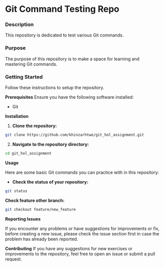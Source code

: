 

# Git Command Testing Repo
### Description

This repository is dedicated to test various Git commands. 

### Purpose

The purpose of this repository is to make a space for learning and mastering Git commands.

### Getting Started

Follow these instructions to setup the repository.

**Prerequisites**
Ensure you have the following software installed:
- Git

**Installation**
1. **Clone the repository:**
```sh
git clone https://github.com/khinzarhtwe/git_hol_assignment.git
```
2. **Navigate to the repository directory:**
```sh
cd git_hol_assignment
```

**Usage**

Here are some basic Git commands you can practice with in this repository:

- **Check the status of your repository:**
```sh
git status
```
**Check feature other branch:**
```sh
git checkout feature/new_feature
```

**Reporting Issues**

If you encounter any problems or have suggestions for improvements or fix, before creating a new issue, please check the issue section first in case the problem has already been reported.


**Contributing**
If you have any suggestions for new exercises or improvements to the repository, feel free to open an issue or submit a pull request.

